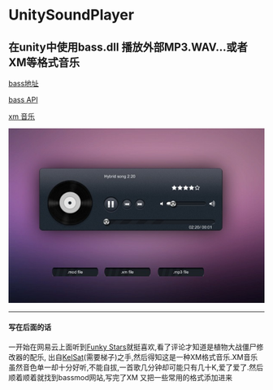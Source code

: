 # UnitySoundPlayer
在unity中使用bass.dll 播放外部MP3.WAV...或者XM等格式音乐
------------
[bass地址](http://www.un4seen.com/)

[bass API](http://bass.radio42.com/help/)

[xm 音乐](http://keygenmusic.net/)


![](/Images/view.jpg)

  
------------
#### 写在后面的话
  一开始在网易云上面听到[Funky Stars](https://music.163.com/song?id=428350808&userid=92483577)就挺喜欢,看了评论才知道是植物大战僵尸修改器的配乐,
  出自[KelSat](http://prcheats.blogspot.com/p/trainer-list.html)(需要梯子)之手,然后得知这是一种XM格式音乐.XM音乐虽然音色单一却十分好听,不能自拔,一首歌几分钟却可能只有几十K,爱了爱了.然后顺着顺着就找到bassmod网站,写完了XM 又把一些常用的格式添加进来